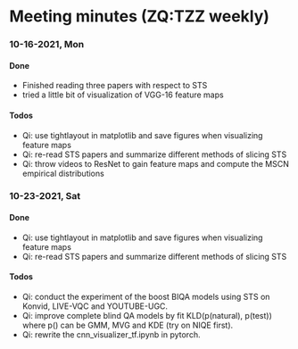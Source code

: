 # Meeting minutes (ZQ:TZZ weekly)

### 10-16-2021, Mon

#### Done

- Finished reading three papers with respect to STS
- tried a little bit of visualization of VGG-16 feature maps

#### Todos
- Qi: use tightlayout in matplotlib and save figures when visualizing feature maps
- Qi: re-read STS papers and summarize different methods of slicing STS 
- Qi: throw videos to ResNet to gain feature maps and compute the MSCN empirical distributions


### 10-23-2021, Sat

#### Done

- Qi: use tightlayout in matplotlib and save figures when visualizing feature maps
- Qi: re-read STS papers and summarize different methods of slicing STS 

#### Todos
- Qi: conduct the experiment of the boost BIQA models using STS on Konvid, LIVE-VQC and YOUTUBE-UGC.
- Qi: improve complete blind QA models by fit KLD(p(natural), p(test)) where p() can be GMM, MVG and KDE (try on NIQE first).
- Qi: rewrite the cnn_visualizer_tf.ipynb in pytorch.
